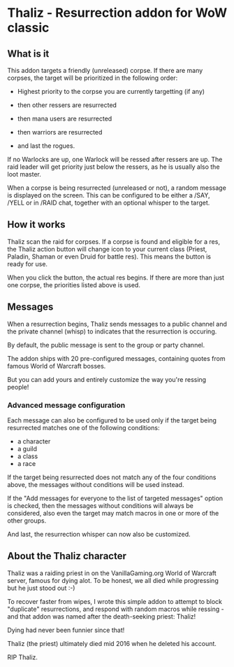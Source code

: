 # Thaliz - Resurrection addon for WoW classic

## What is it

This addon targets a friendly (unreleased) corpse. If there are many corpses, the target will be prioritized in the following order:

- Highest priority to the corpse you are currently targetting (if any)

- then other ressers are resurrected

- then mana users are resurrected

- then warriors are resurrected

- and last the rogues.

If no Warlocks are up, one Warlock will be ressed after ressers are up. The raid leader will get priority just below the ressers, as he is usually also the loot master.

When a corpse is being resurrected (unreleased or not), a random message is displayed on the screen. This can be configured to be either a /SAY, /YELL or in /RAID chat, together with an optional whisper to the target.
 
## How it works

Thaliz scan the raid for corpses. If a corpse is found and eligible for a res, the Thaliz action button will change icon to your current class (Priest, Paladin, Shaman or even Druid for battle res). This means the button is ready for use.

When you click the button, the actual res begins. If there are more than just one corpse, the priorities listed above is used.

## Messages

When a resurrection begins, Thaliz sends messages to a public channel and the private channel (whisp) to indicates that the resurrection is occuring.

By default, the public message is sent to the group or party channel.

The addon ships with 20 pre-configured messages, containing quotes from famous World of Warcraft bosses.

But you can add yours and entirely customize the way you're ressing people!

### Advanced message configuration

Each message can also be configured to be used only if the target being resurrected matches one of the following conditions:
* a character
* a guild
* a class
* a race

If the target being resurrected does not match any of the four conditions above, the messages without conditions will be used instead.

If the "Add messages for everyone to the list of targeted messages" option is checked, then the messages without conditions will always be considered, also even the target may match macros in one or more of the other groups.

And last, the resurrection whisper can now also be customized.

## About the Thaliz character

Thaliz was a raiding priest in <Goldshire Golfclub> on the VanillaGaming.org World of Warcraft server, famous for dying alot. To be honest, we all died while progressing but he just stood out :-)

To recover faster from wipes, I wrote this simple addon to attempt to block "duplicate" resurrections, and respond with random macros while ressing - and that addon was named after the death-seeking priest: Thaliz!

Dying had never been funnier since that!

 
Thaliz (the priest) ultimately died mid 2016 when he deleted his account.

RIP Thaliz.

